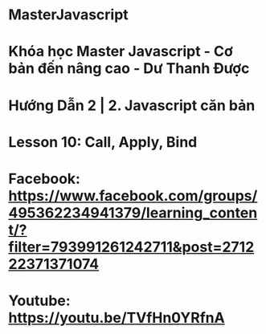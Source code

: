 # MasterJavascript
# Khóa học Master Javascript - Cơ bản đến nâng cao - Dư Thanh Được

# Hướng Dẫn 2 | 2. Javascript căn bản

  # Lesson 10: Call, Apply, Bind
  # Facebook: https://www.facebook.com/groups/495362234941379/learning_content/?filter=793991261242711&post=271222371371074
  # Youtube: https://youtu.be/TVfHn0YRfnA